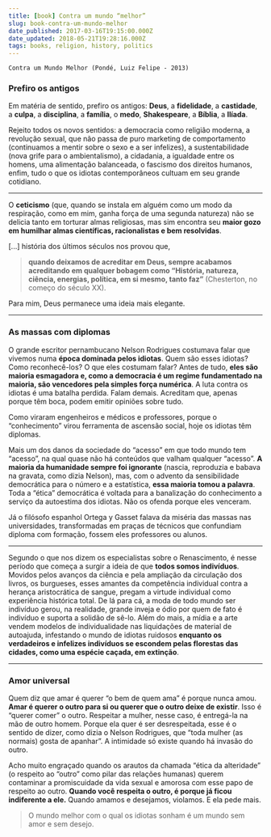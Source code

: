 ```yaml
---
title: [book] Contra um mundo “melhor”
slug: book-contra-um-mundo-melhor
date_published: 2017-03-16T19:15:00.000Z
date_updated: 2018-05-21T19:28:16.000Z
tags: books, religion, history, politics
---
```


    Contra um Mundo Melhor (Pondé, Luiz Felipe - 2013)
    

### Prefiro os antigos

Em matéria de sentido, prefiro os antigos: **Deus**, a **fidelidade**, a **castidade**, a **culpa**, a **disciplina**, a **família**, o **medo**, **Shakespeare**, a **Bíblia**, a **Ilíada**.

Rejeito todos os novos sentidos: a democracia como religião moderna, a revolução sexual, que não passa de puro marketing de comportamento (continuamos a mentir sobre o sexo e a ser infelizes), a sustentabilidade (nova grife para o ambientalismo), a cidadania, a igualdade entre os homens, uma alimentação balanceada, o fascismo dos direitos humanos, enfim, tudo o que os idiotas contemporâneos cultuam em seu grande cotidiano.

---

O **ceticismo** (que, quando se instala em alguém como um modo da respiração, como em mim, ganha força de uma segunda natureza) não se delicia tanto em torturar almas religiosas, mas sim encontra seu **maior gozo em humilhar almas científicas, racionalistas e bem resolvidas**.

[...] história dos últimos séculos nos provou que,

> **quando deixamos de acreditar em Deus, sempre acabamos acreditando em qualquer bobagem como “História, natureza, ciência, energias, política, em si mesmo, tanto faz”** (Chesterton, no começo do século XX).

Para mim, Deus permanece uma ideia mais elegante.

---

### As massas com diplomas

O grande escritor pernambucano Nelson Rodrigues costumava falar que vivemos numa **época dominada pelos idiotas**. Quem são esses idiotas? Como reconhecê-los? O que eles costumam falar? Antes de tudo, **eles são maioria esmagadora e, como a democracia é um regime fundamentado na maioria, são vencedores pela simples força numérica**. A luta contra os idiotas é uma batalha perdida. Falam demais. Acreditam que, apenas porque têm boca, podem emitir opiniões sobre tudo.

Como viraram engenheiros e médicos e professores, porque o “conhecimento” virou ferramenta de ascensão social, hoje os idiotas têm diplomas.

Mais um dos danos da sociedade do “acesso” em que todo mundo tem “acesso”, na qual quase não há conteúdos que valham qualquer “acesso”. **A maioria da humanidade sempre foi ignorante** (nascia, reproduzia e babava na gravata, como dizia Nelson), mas, com o advento da sensibilidade democrática para o número e a estatística, **essa maioria tomou a palavra**. Toda a “ética” democrática é voltada para a banalização do conhecimento a serviço da autoestima dos idiotas. Não os ofenda porque eles venceram.

Já o filósofo espanhol Ortega y Gasset falava da miséria das massas nas universidades, transformadas em praças de técnicos que confundiam diploma com formação, fossem eles professores ou alunos.

---

Segundo o que nos dizem os especialistas sobre o Renascimento, é nesse período que começa a surgir a ideia de que **todos somos indivíduos**. Movidos pelos avanços da ciência e pela ampliação da circulação dos livros, os burgueses, esses amantes da competência individual contra a herança aristocrática de sangue, pregam a virtude individual como experiência histórica total. De lá para cá, a moda de todo mundo ser indivíduo gerou, na realidade, grande inveja e ódio por quem de fato é indivíduo e suporta a solidão de sê-lo. Além do mais, a mídia e a arte vendem modelos de individualidade nas liquidações de material de autoajuda, infestando o mundo de idiotas ruidosos **enquanto os verdadeiros e infelizes indivíduos se escondem pelas florestas das cidades, como uma espécie caçada, em extinção**.

---

### Amor universal

Quem diz que amar é querer “o bem de quem ama” é porque nunca amou. **Amar é querer o outro para si ou querer que o outro deixe de existir**. Isso é “querer comer” o outro. Respeitar a mulher, nesse caso, é entregá-la na mão de outro homem. Porque ela quer é ser desrespeitada, esse é o sentido de dizer, como dizia o Nelson Rodrigues, que “toda mulher (as normais) gosta de apanhar”. A intimidade só existe quando há invasão do outro.

Acho muito engraçado quando os arautos da chamada “ética da alteridade” (o respeito ao “outro” como pilar das relações humanas) querem contaminar a promiscuidade da vida sexual e amorosa com esse papo de respeito ao outro. **Quando você respeita o outro, é porque já ficou indiferente a ele.** Quando amamos e desejamos, violamos. E ela pede mais.

> O mundo melhor com o qual os idiotas sonham é um mundo sem amor e sem desejo.
